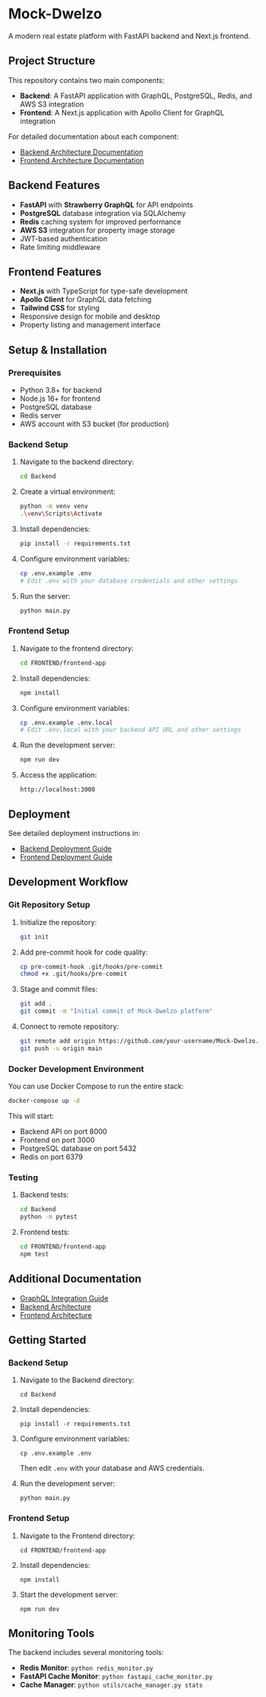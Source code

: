 # Mock-Dwelzo

A modern real estate platform with FastAPI backend and Next.js frontend.

## Project Structure

This repository contains two main components:

- **Backend**: A FastAPI application with GraphQL, PostgreSQL, Redis, and AWS S3 integration
- **Frontend**: A Next.js application with Apollo Client for GraphQL integration

For detailed documentation about each component:
- [Backend Architecture Documentation](Backend/ARCHITECTURE.md)
- [Frontend Architecture Documentation](FRONTEND/ARCHITECTURE.md)

## Backend Features

- **FastAPI** with **Strawberry GraphQL** for API endpoints
- **PostgreSQL** database integration via SQLAlchemy
- **Redis** caching system for improved performance
- **AWS S3** integration for property image storage
- JWT-based authentication
- Rate limiting middleware

## Frontend Features

- **Next.js** with TypeScript for type-safe development
- **Apollo Client** for GraphQL data fetching
- **Tailwind CSS** for styling
- Responsive design for mobile and desktop
- Property listing and management interface

## Setup & Installation

### Prerequisites

- Python 3.8+ for backend
- Node.js 16+ for frontend
- PostgreSQL database
- Redis server
- AWS account with S3 bucket (for production)

### Backend Setup

1. Navigate to the backend directory:
   ```bash
   cd Backend
   ```

2. Create a virtual environment:
   ```bash
   python -m venv venv
   .\venv\Scripts\Activate
   ```

3. Install dependencies:
   ```bash
   pip install -r requirements.txt
   ```

4. Configure environment variables:
   ```bash
   cp .env.example .env
   # Edit .env with your database credentials and other settings
   ```

5. Run the server:
   ```bash
   python main.py
   ```

### Frontend Setup

1. Navigate to the frontend directory:
   ```bash
   cd FRONTEND/frontend-app
   ```

2. Install dependencies:
   ```bash
   npm install
   ```

3. Configure environment variables:
   ```bash
   cp .env.example .env.local
   # Edit .env.local with your backend API URL and other settings
   ```

4. Run the development server:
   ```bash
   npm run dev
   ```

5. Access the application:
   ```
   http://localhost:3000
   ```

## Deployment

See detailed deployment instructions in:
- [Backend Deployment Guide](Backend/ARCHITECTURE.md#deployment)
- [Frontend Deployment Guide](FRONTEND/ARCHITECTURE.md#deployment)

## Development Workflow

### Git Repository Setup

1. Initialize the repository:
   ```bash
   git init
   ```

2. Add pre-commit hook for code quality:
   ```bash
   cp pre-commit-hook .git/hooks/pre-commit
   chmod +x .git/hooks/pre-commit
   ```

3. Stage and commit files:
   ```bash
   git add .
   git commit -m "Initial commit of Mock-Dwelzo platform"
   ```

4. Connect to remote repository:
   ```bash
   git remote add origin https://github.com/your-username/Mock-Dwelzo.git
   git push -u origin main
   ```

### Docker Development Environment

You can use Docker Compose to run the entire stack:

```bash
docker-compose up -d
```

This will start:
- Backend API on port 8000
- Frontend on port 3000
- PostgreSQL database on port 5432
- Redis on port 6379

### Testing

1. Backend tests:
   ```bash
   cd Backend
   python -m pytest
   ```

2. Frontend tests:
   ```bash
   cd FRONTEND/frontend-app
   npm test
   ```

## Additional Documentation

- [GraphQL Integration Guide](Backend/graphql-integration-guide.md)
- [Backend Architecture](Backend/ARCHITECTURE.md)
- [Frontend Architecture](FRONTEND/ARCHITECTURE.md)

## Getting Started

### Backend Setup

1. Navigate to the Backend directory:
   ```
   cd Backend
   ```

2. Install dependencies:
   ```
   pip install -r requirements.txt
   ```

3. Configure environment variables:
   ```
   cp .env.example .env
   ```
   Then edit `.env` with your database and AWS credentials.

4. Run the development server:
   ```
   python main.py
   ```

### Frontend Setup

1. Navigate to the Frontend directory:
   ```
   cd FRONTEND/frontend-app
   ```

2. Install dependencies:
   ```
   npm install
   ```

3. Start the development server:
   ```
   npm run dev
   ```

## Monitoring Tools

The backend includes several monitoring tools:

- **Redis Monitor**: `python redis_monitor.py`
- **FastAPI Cache Monitor**: `python fastapi_cache_monitor.py`
- **Cache Manager**: `python utils/cache_manager.py stats`
